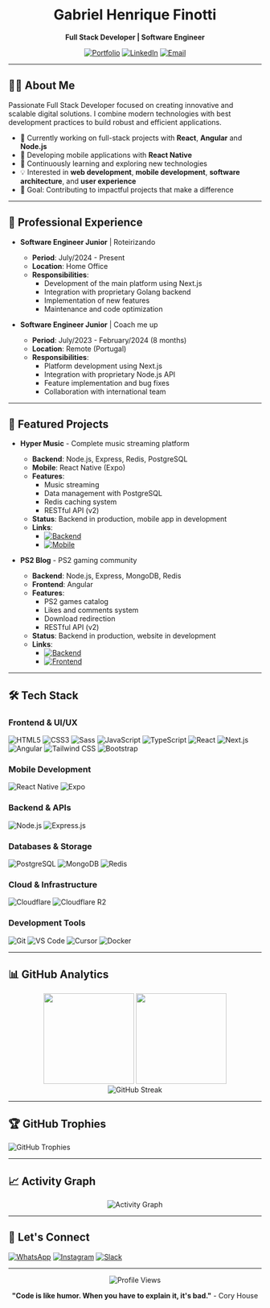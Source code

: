 <div align="center">

# Gabriel Henrique Finotti

**Full Stack Developer | Software Engineer**

[![Portfolio](https://img.shields.io/badge/Portfolio-000000?style=for-the-badge&logo=About.me&logoColor=white)](https://github.com/GabrielFinotti)
[![LinkedIn](https://img.shields.io/badge/LinkedIn-0077B5?style=for-the-badge&logo=linkedin&logoColor=white)](https://www.linkedin.com/in/gabriel-h-finotti-6b4bb029b)
[![Email](https://img.shields.io/badge/Email-D14836?style=for-the-badge&logo=gmail&logoColor=white)](mailto:finotti.dev@gmail.com)

</div>

---

## 👨‍💻 About Me

Passionate Full Stack Developer focused on creating innovative and scalable digital solutions. I combine modern technologies with best development practices to build robust and efficient applications.

- 🔭 Currently working on full-stack projects with **React**, **Angular** and **Node.js**
- 📱 Developing mobile applications with **React Native**
- 🌱 Continuously learning and exploring new technologies
- 💡 Interested in **web development**, **mobile development**, **software architecture**, and **user experience**
- 🎯 Goal: Contributing to impactful projects that make a difference

---

## 💼 Professional Experience

- **Software Engineer Junior** | Roteirizando
  - **Period**: July/2024 - Present
  - **Location**: Home Office
  - **Responsibilities**:
    - Development of the main platform using Next.js
    - Integration with proprietary Golang backend
    - Implementation of new features
    - Maintenance and code optimization

- **Software Engineer Junior** | Coach me up
  - **Period**: July/2023 - February/2024 (8 months)
  - **Location**: Remote (Portugal)
  - **Responsibilities**:
    - Platform development using Next.js
    - Integration with proprietary Node.js API
    - Feature implementation and bug fixes
    - Collaboration with international team

---

## 🚀 Featured Projects

- **Hyper Music** - Complete music streaming platform
  - **Backend**: Node.js, Express, Redis, PostgreSQL
  - **Mobile**: React Native (Expo)
  - **Features**:
    - Music streaming
    - Data management with PostgreSQL
    - Redis caching system
    - RESTful API (v2)
  - **Status**: Backend in production, mobile app in development
  - **Links**:
    - [![Backend](https://img.shields.io/badge/Backend-API_v2-61DAFB?style=for-the-badge&logo=node.js&logoColor=black)](https://github.com/GabrielFinotti/HyperMusic-API)
    - [![Mobile](https://img.shields.io/badge/Mobile-In_Development-7289DA?style=for-the-badge&logo=react&logoColor=white)](https://github.com/GabrielFinotti/hyper-music-app)

- **PS2 Blog** - PS2 gaming community
  - **Backend**: Node.js, Express, MongoDB, Redis
  - **Frontend**: Angular
  - **Features**:
    - PS2 games catalog
    - Likes and comments system
    - Download redirection
    - RESTful API (v2)
  - **Status**: Backend in production, website in development
  - **Links**:
    - [![Backend](https://img.shields.io/badge/Backend-API_v2-61DAFB?style=for-the-badge&logo=node.js&logoColor=black)](https://github.com/GabrielFinotti/PS2Blog-API)
    - [![Frontend](https://img.shields.io/badge/Frontend-In_Development-DD0031?style=for-the-badge&logo=angular&logoColor=white)](https://github.com/GabrielFinotti/ps2-blog-web)

---

## 🛠️ Tech Stack

### Frontend & UI/UX

![HTML5](https://img.shields.io/badge/HTML5-E34F26?style=for-the-badge&logo=html5&logoColor=white)
![CSS3](https://img.shields.io/badge/CSS3-1572B6?style=for-the-badge&logo=css3&logoColor=white)
![Sass](https://img.shields.io/badge/Sass-CC6699?style=for-the-badge&logo=sass&logoColor=white)
![JavaScript](https://img.shields.io/badge/JavaScript-F7DF1E?style=for-the-badge&logo=javascript&logoColor=black)
![TypeScript](https://img.shields.io/badge/TypeScript-007ACC?style=for-the-badge&logo=typescript&logoColor=white)
![React](https://img.shields.io/badge/React-20232A?style=for-the-badge&logo=react&logoColor=61DAFB)
![Next.js](https://img.shields.io/badge/Next.js-000000?style=for-the-badge&logo=nextdotjs&logoColor=white)
![Angular](https://img.shields.io/badge/Angular-DD0031?style=for-the-badge&logo=angular&logoColor=white)
![Tailwind CSS](https://img.shields.io/badge/Tailwind_CSS-38B2AC?style=for-the-badge&logo=tailwind-css&logoColor=white)
![Bootstrap](https://img.shields.io/badge/Bootstrap-563D7C?style=for-the-badge&logo=bootstrap&logoColor=white)

### Mobile Development

![React Native](https://img.shields.io/badge/React_Native-20232A?style=for-the-badge&logo=react&logoColor=61DAFB)
![Expo](https://img.shields.io/badge/Expo-000020?style=for-the-badge&logo=expo&logoColor=white)

### Backend & APIs

![Node.js](https://img.shields.io/badge/Node.js-43853D?style=for-the-badge&logo=node.js&logoColor=white)
![Express.js](https://img.shields.io/badge/Express.js-404D59?style=for-the-badge&logo=express&logoColor=white)

### Databases & Storage

![PostgreSQL](https://img.shields.io/badge/PostgreSQL-316192?style=for-the-badge&logo=postgresql&logoColor=white)
![MongoDB](https://img.shields.io/badge/MongoDB-4EA94B?style=for-the-badge&logo=mongodb&logoColor=white)
![Redis](https://img.shields.io/badge/Redis-DC382D?style=for-the-badge&logo=redis&logoColor=white)

### Cloud & Infrastructure

![Cloudflare](https://img.shields.io/badge/Cloudflare-F38020?style=for-the-badge&logo=cloudflare&logoColor=white)
![Cloudflare R2](https://img.shields.io/badge/Cloudflare_R2-000000?style=for-the-badge&logo=cloudflare&logoColor=white)

### Development Tools

![Git](https://img.shields.io/badge/Git-F05032?style=for-the-badge&logo=git&logoColor=white)
![VS Code](https://img.shields.io/badge/VS_Code-007ACC?style=for-the-badge&logo=visual-studio-code&logoColor=white)
![Cursor](https://img.shields.io/badge/Cursor-000000?style=for-the-badge&logo=cursor&logoColor=white)
![Docker](https://img.shields.io/badge/Docker-2496ED?style=for-the-badge&logo=docker&logoColor=white)

---

## 📊 GitHub Analytics

<div align="center">
  <img height="180em" src="https://github-readme-stats.vercel.app/api?username=GabrielFinotti&show_icons=true&theme=tokyonight&include_all_commits=true&count_private=true&hide_border=true"/>
  <img height="180em" src="https://github-readme-stats.vercel.app/api/top-langs/?username=GabrielFinotti&layout=compact&langs_count=8&theme=tokyonight&hide_border=true&count_private=true"/>
</div>

<div align="center">
  <img src="https://github-readme-streak-stats.herokuapp.com/?user=GabrielFinotti&theme=tokyonight&hide_border=true&count_private=true" alt="GitHub Streak"/>
</div>

---

## 🏆 GitHub Trophies

<div align="center"></div>
  <img src="https://github-profile-trophy.vercel.app/?username=GabrielFinotti&theme=tokyonight&no-frame=true&no-bg=true&row=1&column=7&count_private=true" alt="GitHub Trophies"/>
</div>

---

## 📈 Activity Graph

<div align="center">
  <img src="https://github-readme-activity-graph.vercel.app/graph?username=GabrielFinotti&theme=tokyo-night&hide_border=true&count_private=true" alt="Activity Graph"/>
</div>

---

## 🤝 Let's Connect

[![WhatsApp](https://img.shields.io/badge/WhatsApp-25D366?style=for-the-badge&logo=whatsapp&logoColor=white)](https://wa.me/5581983330498)
[![Instagram](https://img.shields.io/badge/Instagram-E4405F?style=for-the-badge&logo=instagram&logoColor=white)](https://www.instagram.com/finottidev.31)
[![Slack](https://img.shields.io/badge/Slack-4A154B?style=for-the-badge&logo=slack&logoColor=white)](https://join.slack.com/t/finottidev/shared_invite/zt-36jaim3wk-teV_6oz8cC_92RZ4Wh5tdw)

---

<div align="center">
  <img src="https://komarev.com/ghpvc/?username=GabrielFinotti&color=blueviolet&style=for-the-badge" alt="Profile Views"/>
  
  **"Code is like humor. When you have to explain it, it's bad."** - Cory House
</div>
